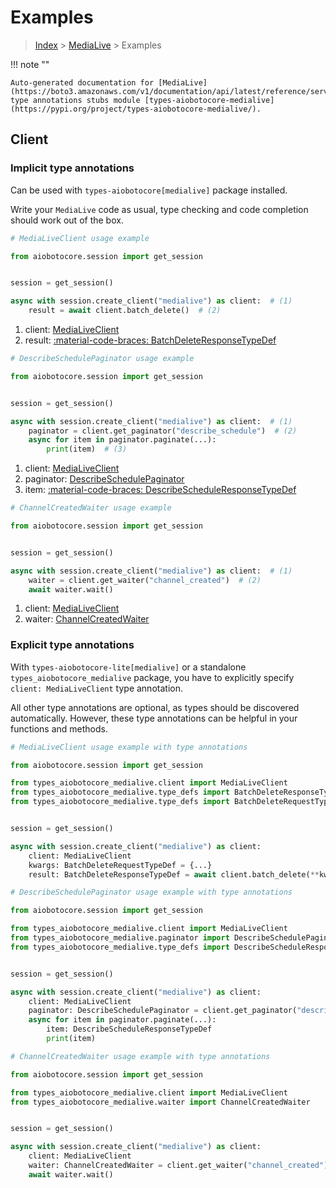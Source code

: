 # Examples

> [Index](../README.md) > [MediaLive](./README.md) > Examples

!!! note ""

    Auto-generated documentation for [MediaLive](https://boto3.amazonaws.com/v1/documentation/api/latest/reference/services/medialive.html#medialive)
    type annotations stubs module [types-aiobotocore-medialive](https://pypi.org/project/types-aiobotocore-medialive/).

## Client

### Implicit type annotations

Can be used with `types-aiobotocore[medialive]` package installed.

Write your `MediaLive` code as usual,
type checking and code completion should work out of the box.



```python
# MediaLiveClient usage example

from aiobotocore.session import get_session


session = get_session()

async with session.create_client("medialive") as client:  # (1)
    result = await client.batch_delete()  # (2)
```

1. client: [MediaLiveClient](./client.md)
2. result: [:material-code-braces: BatchDeleteResponseTypeDef](./type_defs.md#batchdeleteresponsetypedef) 



```python
# DescribeSchedulePaginator usage example

from aiobotocore.session import get_session


session = get_session()

async with session.create_client("medialive") as client:  # (1)
    paginator = client.get_paginator("describe_schedule")  # (2)
    async for item in paginator.paginate(...):
        print(item)  # (3)
```

1. client: [MediaLiveClient](./client.md)
2. paginator: [DescribeSchedulePaginator](./paginators.md#describeschedulepaginator)
3. item: [:material-code-braces: DescribeScheduleResponseTypeDef](./type_defs.md#describescheduleresponsetypedef) 



```python
# ChannelCreatedWaiter usage example

from aiobotocore.session import get_session


session = get_session()

async with session.create_client("medialive") as client:  # (1)
    waiter = client.get_waiter("channel_created")  # (2)
    await waiter.wait()
```

1. client: [MediaLiveClient](./client.md)
2. waiter: [ChannelCreatedWaiter](./waiters.md#channelcreatedwaiter)


### Explicit type annotations

With `types-aiobotocore-lite[medialive]`
or a standalone `types_aiobotocore_medialive` package, you have to explicitly specify
`client: MediaLiveClient` type annotation.

All other type annotations are optional, as types should be discovered automatically.
However, these type annotations can be helpful in your functions and methods.


```python
# MediaLiveClient usage example with type annotations

from aiobotocore.session import get_session

from types_aiobotocore_medialive.client import MediaLiveClient
from types_aiobotocore_medialive.type_defs import BatchDeleteResponseTypeDef
from types_aiobotocore_medialive.type_defs import BatchDeleteRequestTypeDef


session = get_session()

async with session.create_client("medialive") as client:
    client: MediaLiveClient
    kwargs: BatchDeleteRequestTypeDef = {...}
    result: BatchDeleteResponseTypeDef = await client.batch_delete(**kwargs)
```



```python
# DescribeSchedulePaginator usage example with type annotations

from aiobotocore.session import get_session

from types_aiobotocore_medialive.client import MediaLiveClient
from types_aiobotocore_medialive.paginator import DescribeSchedulePaginator
from types_aiobotocore_medialive.type_defs import DescribeScheduleResponseTypeDef


session = get_session()

async with session.create_client("medialive") as client:
    client: MediaLiveClient
    paginator: DescribeSchedulePaginator = client.get_paginator("describe_schedule")
    async for item in paginator.paginate(...):
        item: DescribeScheduleResponseTypeDef
        print(item)
```



```python
# ChannelCreatedWaiter usage example with type annotations

from aiobotocore.session import get_session

from types_aiobotocore_medialive.client import MediaLiveClient
from types_aiobotocore_medialive.waiter import ChannelCreatedWaiter


session = get_session()

async with session.create_client("medialive") as client:
    client: MediaLiveClient
    waiter: ChannelCreatedWaiter = client.get_waiter("channel_created")
    await waiter.wait()
```
